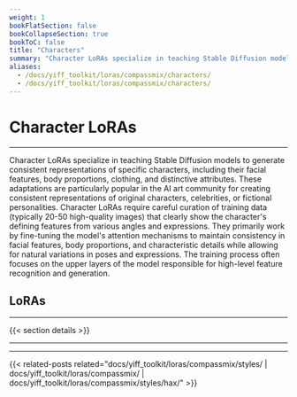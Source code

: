 ```yaml
---
weight: 1
bookFlatSection: false
bookCollapseSection: true
bookToC: false
title: "Characters"
summary: "Character LoRAs specialize in teaching Stable Diffusion models to generate consistent representations of specific characters, including their facial features, body proportions, clothing, and distinctive attributes. These adaptations are particularly popular in the AI art community for creating consistent representations of original characters, celebrities, or fictional personalities. Character LoRAs require careful curation of training data (typically 20-50 high-quality images) that clearly show the character's defining features from various angles and expressions. They primarily work by fine-tuning the model's attention mechanisms to maintain consistency in facial features, body proportions, and characteristic details while allowing for natural variations in poses and expressions. The training process often focuses on the upper layers of the model responsible for high-level feature recognition and generation."
aliases:
  - /docs/yiff_toolkit/loras/compassmix/characters/
  - /docs/yiff_toolkit/loras/compassmix/characters/
---
```


<!--markdownlint-disable MD025 -->

# Character LoRAs

---

Character LoRAs specialize in teaching Stable Diffusion models to generate consistent representations of specific characters, including their facial features, body proportions, clothing, and distinctive attributes. These adaptations are particularly popular in the AI art community for creating consistent representations of original characters, celebrities, or fictional personalities. Character LoRAs require careful curation of training data (typically 20-50 high-quality images) that clearly show the character's defining features from various angles and expressions. They primarily work by fine-tuning the model's attention mechanisms to maintain consistency in facial features, body proportions, and characteristic details while allowing for natural variations in poses and expressions. The training process often focuses on the upper layers of the model responsible for high-level feature recognition and generation.

## LoRAs

---

{{< section details >}}

---

---

{{< related-posts related="docs/yiff_toolkit/loras/compassmix/styles/ | docs/yiff_toolkit/loras/compassmix/ | docs/yiff_toolkit/loras/compassmix/styles/hax/" >}}
